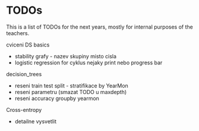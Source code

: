 # TODOs
This is a list of TODOs for the next years, mostly for internal purposes of the teachers.

cviceni DS basics
- stability grafy - nazev skupiny misto cisla
- logistic regression for cyklus nejaky print nebo progress bar


decision_trees 
- reseni train test split - stratifikace by YearMon
- reseni parametru (smazat TODO u maxdepth)
- reseni accuracy groupby yearmon

Cross-entropy
- detailne vysvetlit
